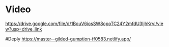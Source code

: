 # Video
https://drive.google.com/file/d/1BouV6iosSW8opoTC24Y2mfdU3IjhKrvl/view?usp=drive_link

#Deply
https://master--gilded-gumption-ff0583.netlify.app/
 
